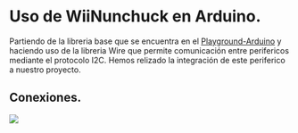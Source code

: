 # Uso de WiiNunchuck en Arduino.


Partiendo de la  libreria base que  se encuentra en el [Playground-Arduino](http://playground.arduino.cc/Main/WiiChuckClass) y haciendo uso de la libreria Wire que permite comunicación entre perifericos mediante el protocolo I2C. Hemos  relizado la integración de este periferico a nuestro proyecto.


## Conexiones.
![](https://tuixte.files.wordpress.com/2013/02/en5a4prifxpgqehl.jpg)


